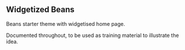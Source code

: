 ## Widgetized Beans ##

Beans starter theme with widgetised home page.

Documented throughout, to be used as training material to illustrate the idea.